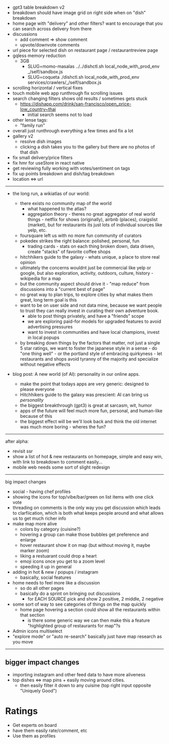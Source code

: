 - gpt3 table breakdown v2
- breakdown should have image grid on right side when on "dish" breakdown
- home page with "delivery" and other filters? want to encourage that you can search across delivery from there
- discussions
  - add comment => show comment
  - upvote/downvote comments
- url piece for selected dish on restaurant page / restaurantreview page
- gqless memory reduction
  - 3GB
    - SLUG=momo-masalas ../../dishctl.sh local_node_with_prod_env _/self/sandbox.js
    -  SLUG=coqueta ./dishctl.sh local_node_with_prod_env services/crawlers/_/self/sandbox.js
- scrolling horizontal / vertical fixes
- touch mobile web app runthrough fix scrolling issues
- search changing filters shows old results / sometimes gets stuck
  - https://dishapp.com/drink/san-francisco/open_price-low_country~thai
    - initial search seems not to load
- other lense tags:
  - "family run"
- overall just runthrough everything a few times and fix a lot
- gallery v2
  - resolve dish images
  - clicking a dish takes you to the gallery but there are no photos of that dish
- fix small delivery/price filters
- fix hmr for useStore in react native
- get reviewing fully working with votes/sentiment on tags
- fix up points breakdown and dish/tag breakdown
- location <=> url

---

- the long run, a wikiatlas of our world:
  - there exists no community map of the world
    - what happened to the atlas?
    - aggregation theory - theres no great aggregator of real world things - netflix for shows (originally), airbnb (places), craigslist (market), but for restaurants its just lots of individual sources like yelp, etc.
  - foursquare left us with no more fun community of curators
  - pokedex strikes the right balance: polished, personal, fun
    - trading cards - stats on each thing broken down, data driven, create "stacks" of favorite coffee shops
  - hitchhikers guide to the galaxy - whats unique, a place to store real opinion
  - ultimately the concerns wouldnt just be commercial like yelp or google, but also exploration, activity, outdoors, culture, history - wikipedia for a map
  - but the community aspect should drive it - "map reduce" from discussions into a "current best of page"
  - no great way to plan trips, to explore cities by what makes them great, long term goal is this
  - want to be on user side and not data mine, because we want people to trust they can really invest in curating their own adventure book.
    - able to post things privately, and have a "friends" scope
    - we are exploring paid-for models for upgraded features to avoid advertising pressures
    - want to invest in communities and have local champions, invest in local popups
  - by breaking down things by the factors that matter, not just a single 5 star ratings, we want to foster the japanese style in a sense - do "one thing well" - or the portland style of embracing quirkyness - let restaurants and shops avoid tyranny of the majority and specialize without negative effects


- blog post: A new world (of AI): personality in our online apps.
  - make the point that todays apps are very generic: designed to please everyone
  - Hitchhikers guide to the galaxy was prescient: AI can bring us *personality*
  - the biggest breakthrough (gpt3) is great at sarcasm, wit, humor
  - apps of the future will feel much more fun, personal, and human-like because of this
  - the biggest effect will be we'll look back and think the old internet was much more boring - wheres the fun?

---

after alpha:

- revisit ssr
- show a list of hot & new restaurants on homepage, simple and easy win, with link to breakdown to comment easily...
- mobile web needs some sort of slight redesign

---

big impact changes

- social - having chef profiles
- showing the icons for top/vibe/bar/green on list items with one click vote
- threading on comments is the only way you get discussion which leads to clarfiication, which is both what keeps people around and what allows us to get much richer info
- make map more alive
  - colors by category (cuisine?)
  - hovering a group can make those bubbles get preference and enlarge
  - hover restaurant show it on map (but without moving it, maybe marker zoom)
  - liking a restuarant could drop a heart
  - emoji icons once you get to a zoom level
  - speeding it up in general
- adding in hot & new / popups / instagram
  - basically, social features
- home needs to feel more like a discussion
  - so do all other pages
  - basically do a sprint on bringing out discussions
    - for EACH SOURCE pick and show 2 positive, 2 middle, 2 negative
- some sort of way to see categories of things on the map quickly
  - home page hovering a section could show all the restaurants within that section
    - is there some generic way we can then make this a feature "highlighted group of restaurants for map"?s
- Admin icons multiselect
- "explore mode" or "auto re-search" basically just have map research as you move

---

## bigger impact changes

- importing instagram and other feed data to have more aliveness
- top dishes <=> map pins + easily moving around cities.
  - then easily filter it down to any cuisine (top right input opposite "Uniquely Good")

# Ratings

- Get experts on board
- have them easily rate/comment, etc
- Use them as profiles
